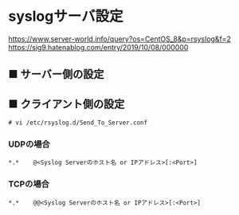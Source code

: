# syslogサーバ設定
https://www.server-world.info/query?os=CentOS_8&p=rsyslog&f=2  
https://sig9.hatenablog.com/entry/2019/10/08/000000
## ■ サーバー側の設定
## ■ クライアント側の設定
```
# vi /etc/rsyslog.d/Send_To_Server.conf
```
### UDPの場合
```
*.*    @<Syslog Serverのホスト名 or IPアドレス>[:<Port>]
```
### TCPの場合
```
*.*    @@<Syslog Serverのホスト名 or IPアドレス>[:<Port>]
```
